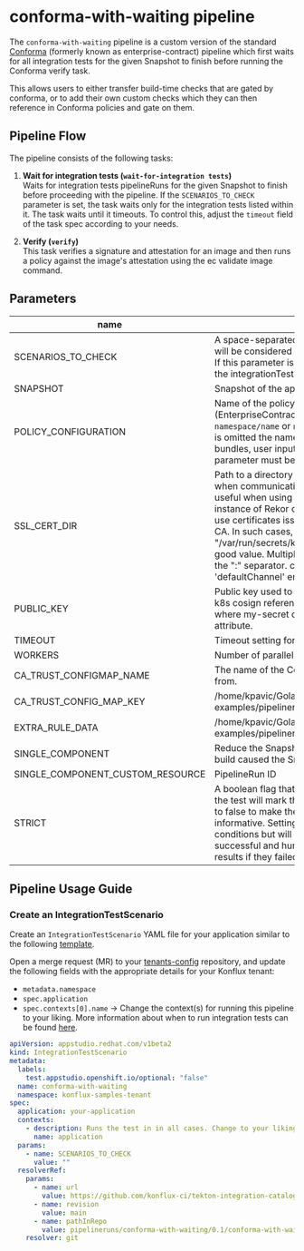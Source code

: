 # conforma-with-waiting pipeline
The `conforma-with-waiting` pipeline is a custom version of the standard [Conforma](https://conforma.dev/docs/user-guide/index.html) (formerly known as enterprise-contract)
pipeline which first waits for all integration tests for the given Snapshot to finish before running the
Conforma verify task.

This allows users to either transfer build-time checks that are gated by conforma, or to add their own
custom checks which they can then reference in Conforma policies and gate on them.

## Pipeline Flow
The pipeline consists of the following tasks:

1. **Wait for integration tests (`wait-for-integration tests`)**  
   Waits for integration tests pipelineRuns for the given Snapshot to finish before proceeding with the pipeline.
   If the `SCENARIOS_TO_CHECK` parameter is set, the task waits only for the integration tests listed within it.
   The task waits until it timeouts. To control this, adjust the `timeout` field of the task spec according to your needs.

2. **Verify (`verify`)**  
   This task verifies a signature and attestation for an image and then runs 
   a policy against the image's attestation using the ec validate image command.

## Parameters
|name| description                                                                                                                                                                                                                                                                                                                                                                                                                                                                                            | default value                          | required |
|---|--------------------------------------------------------------------------------------------------------------------------------------------------------------------------------------------------------------------------------------------------------------------------------------------------------------------------------------------------------------------------------------------------------------------------------------------------------------------------------------------------------|----------------------------------------|----------|
|SCENARIOS_TO_CHECK| A space-separated list of integrationTestScenarios that will be considered for the check, others will be ignored. If this parameter is not set, the task will wait for any of the integrationTestScenarios that haven't completed.                                                                                                                                                                                                                                                                     |                                    ""    | true     |
|SNAPSHOT| Snapshot of the application                                                                                                                                                                                                                                                                                                                                                                                                                                                                            |                                        | true     |
|POLICY_CONFIGURATION| Name of the policy configuration (EnterpriseContractConfiguration object) to use. `namespace/name` or `name` syntax supported. If namespace is omitted the namespace where the task runs is used. bundles, user input is required; the PACKAGE_NAME parameter must be set by the user                                                                                                                                                                                                                  | "enterprise-contract-service/default"  | false    |
|SSL_CERT_DIR| Path to a directory containing SSL certs to be used when communicating with external services. This is useful when using the integrated registry and a local instance of Rekor on a development cluster which may use certificates issued by a not-commonly trusted root CA. In such cases, "/var/run/secrets/kubernetes.io/serviceaccount" is a good value. Multiple paths can be provided by using the ":" separator. channel name corresponds to the 'defaultChannel' entry of the selected package | ""                                     | false    |
|PUBLIC_KEY| Public key used to verify signatures. Must be a valid k8s cosign reference, e.g. k8s://my-space/my-secret where my-secret contains the expected cosign.pub attribute.                                                                                                                                                                                                                                                                                                                                  | "k8s://openshift-pipelines/public-key" | false    |
|TIMEOUT| Timeout setting for `ec validate`.                                                                                                                                                                                                                                                                                                                                                                                                                                                                     | "5m0s"                                 | false    |
|WORKERS| Number of parallel workers to use for policy evaluation                                                                                                                                                                                                                                                                                                                                                                                                                                                | "1"                                    | false    |
|CA_TRUST_CONFIGMAP_NAME| The name of the ConfigMap to read CA bundle data from.                                                                                                                                                                                                                                                                                                                                                                                                                                                 | "trusted-ca"                           | false    |
|CA_TRUST_CONFIG_MAP_KEY| /home/kpavic/GolandProjects/integration-examples/pipelineruns/integration_enterprise_wait.yaml                                                                                                                                                                                                                                                                                                                                                                                                         | ".ca-bundle.crt"                       | false    |
|EXTRA_RULE_DATA| /home/kpavic/GolandProjects/integration-examples/pipelineruns/integration_enterprise_wait.yaml                                                                                                                                                                                                                                                                                                                                                                                                         | ""                                     | false    |
|SINGLE_COMPONENT| Reduce the Snapshot to only the component whose build caused the Snapshot to be created                                                                                                                                                                                                                                                                                                                                                                                                                | "false"                                | false    |
|SINGLE_COMPONENT_CUSTOM_RESOURCE| PipelineRun ID                                                                                                                                                                                                                                                                                                                                                                                                                                                                                         | "pr/$(context.pipelineRun.name)"       | false    |
|STRICT| A boolean flag that determines whether the result of the test will mark the TaskRun as passing or not. Swap to false to make the IntegrationTestScenario informative. Setting to false is useful on specific conditions but will always mark the integration test as successful and humans will tend to ignore the test results if they failed. Use with caution.                                                                                                                                      | "true"                                 | false    |

## Pipeline Usage Guide

### Create an IntegrationTestScenario

Create an `IntegrationTestScenario` YAML file for your application similar to the following [template](https://gitlab.cee.redhat.com/releng/konflux-release-data/-/blob/main/tenants-config/cluster/stone-prd-rh01/tenants/konflux-samples-tenant/integration-test-scenarios.yaml?ref_type=heads#L24).

Open a merge request (MR) to your [tenants-config](https://gitlab.cee.redhat.com/releng/konflux-release-data/-/tree/main/tenants-config/cluster?ref_type=heads) repository, and update the following fields with the appropriate details for your Konflux tenant:

- `metadata.namespace`
- `spec.application`
- `spec.contexts[0].name` -> Change the context(s) for running this pipeline to your liking. More information about when to run integration tests can be found [here](https://konflux.pages.redhat.com/docs/users/testing/integration/choosing-contexts.html).

```yaml
apiVersion: appstudio.redhat.com/v1beta2
kind: IntegrationTestScenario
metadata:
  labels:
    test.appstudio.openshift.io/optional: "false"
  name: conforma-with-waiting
  namespace: konflux-samples-tenant
spec:
  application: your-application
  contexts:
    - description: Runs the test in in all cases. Change to your liking.
      name: application
  params:
    - name: SCENARIOS_TO_CHECK
      value: ""
  resolverRef:
    params:
      - name: url
        value: https://github.com/konflux-ci/tekton-integration-catalog.git
      - name: revision
        value: main
      - name: pathInRepo
        value: pipelineruns/conforma-with-waiting/0.1/conforma-with-waiting.yaml
    resolver: git
```